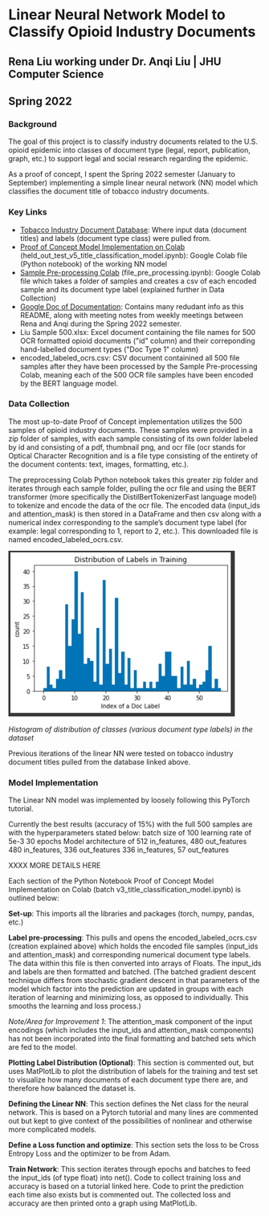 # Linear Neural Network Model to Classify Opioid Industry Documents
## Rena Liu working under Dr. Anqi Liu | JHU Computer Science
## Spring 2022

### Background
The goal of this project is to classify industry documents related to the U.S. opioid epidemic into classes of document type (legal, report, publication, graph, etc.) to support legal and social research regarding the epidemic.

As a proof of concept, I spent the Spring 2022 semester (January to September) implementing a simple linear neural network (NN) model which classifies the document title of tobacco industry documents.

### Key Links
- [Tobacco Industry Document Database](https://www.industrydocuments.ucsf.edu/tobacco/): Where input data (document titles) and labels (document type class) were pulled from.
- [Proof of Concept Model Implementation on Colab](https://colab.research.google.com/drive/1hZ6dUUoT2MfJGhgG_CJ0JLhKlS4o1yON?usp=sharing) (held_out_test_v5_title_classification_model.ipynb): Google Colab file (Python notebook) of the working NN model
- [Sample Pre-processing Colab](https://colab.research.google.com/drive/13KiLSh2RPqkSmXl8gmubdOJuh7nQQnvZ?usp=sharing) (file_pre_processing.ipynb): Google Colab file which takes a folder of samples and creates a csv of each encoded sample and its document type label (explained further in Data Collection)
- [Google Doc of Documentation](https://docs.google.com/document/d/1bhzakiC6MqCivCSIa3mdNHHjts5luuNO/edit?usp=sharing&ouid=106298455749927186906&rtpof=true&sd=true): Contains many redudant info as this README, along with meeting notes from weekly meetings between Rena and Anqi during the Spring 2022 semester.
- Liu Sample 500.xlsx: Excel document containing the file names for 500 OCR formatted opioid documents ("id" column) and their correponding hand-labelled document types ("Doc Type 1" column)
- encoded_labeled_ocrs.csv: CSV document containined all 500 file samples after they have been processed by the Sample Pre-processing Colab, meaning each of the 500 OCR file samples have been encoded by the BERT language model.

### Data Collection
The most up-to-date Proof of Concept implementation utilizes the 500 samples of opioid industry documents. These samples were provided in a zip folder of samples, with each sample consisting of its own folder labeled by id and consisting of a pdf, thumbnail png, and ocr file (ocr stands for Optical Character Recognition and is a file type consisting of the entirety of the document contents: text, images, formatting, etc.). 

The preprocessing Colab Python notebook takes this greater zip folder and iterates through each sample folder, pulling the ocr file and using the BERT transformer (more specifically the DistilBertTokenizerFast language model) to tokenize and encode the data of the ocr file. The encoded data (input_ids and attention_mask) is then stored in a DataFrame and then csv along with a numerical index corresponding to the sample’s document type label (for example: legal corresponding to 1, report to 2, etc.). This downloaded file is named encoded_labeled_ocrs.csv.

![Histogram of distribution of classes (various document type labels) in the dataset](images/distribution_of_doc_label_types.png)

_Histogram of distribution of classes (various document type labels) in the dataset_

Previous iterations of the linear NN were tested on tobacco industry document titles pulled from the database linked above.

### Model Implementation 
The Linear NN model was implemented by loosely following this PyTorch tutorial.

Currently the best results (accuracy of 15%) with the full 500 samples are with the hyperparameters stated below:
batch size of 100
learning rate of 5e-3
30 epochs
Model architecture of
512 in_features, 480 out_features
480 in_features, 336 out_features
336 in_features, 57 out_features

XXXX MORE DETAILS HERE

Each section of the Python Notebook Proof of Concept Model Implementation on Colab (batch v3_title_classification_model.ipynb) is outlined below:

**Set-up**: This imports all the libraries and packages (torch, numpy, pandas, etc.)

**Label pre-processing**: This pulls and opens the encoded_labeled_ocrs.csv (creation explained above) which holds the encoded file samples (input_ids and attention_mask) and corresponding numerical document type labels. The data within this file is then converted into arrays of Floats. The input_ids and labels are then formatted and batched. (The batched gradient descent technique differs from stochastic gradient descent in that parameters of the model which factor into the prediction are updated in groups with each iteration of learning and minimizing loss, as opposed to individually. This smooths the learning and loss process.)

_Note/Area for Improvement 1_: The attention_mask component of the input encodings (which includes the input_ids and attention_mask components) has not been incorporated into the final formatting and batched sets which are fed to the model.

**Plotting Label Distribution (Optional)**: This section is commented out, but uses MatPlotLib to plot the distribution of labels for the training and test set to visualize how many documents of each document type there are, and therefore how balanced the dataset is.

**Defining the Linear NN**: This section defines the Net class for the neural network. This is based on a Pytorch tutorial and many lines are commented out but kept to give context of the possibilities of nonlinear and otherwise more complicated models. 

**Define a Loss function and optimize**: This section sets the loss to be Cross Entropy Loss and the optimizer to be from Adam. 

**Train Network**: This section iterates through epochs and batches to feed the input_ids (of type float) into net(). Code to collect training loss and accuracy is based on a tutorial linked here. Code to print the prediction each time also exists but is commented out. The collected loss and accuracy are then printed onto a graph using MatPlotLib.

